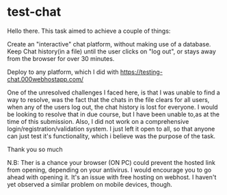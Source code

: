 # test-chat

Hello there.
This task aimed to achieve a couple of things:

Create an "interactive" chat platform, without making use of a database.
Keep Chat history(in a file) until the user clicks on "log out", or stays away from the browser for over 30 minutes.

Deploy to any platform, which I did with https://testing-chat.000webhostapp.com/

One of the unresolved challenges I faced here, is that I was unable to find a way to resolve, was the fact that the chats in the file clears for all users, when any of the users log out, the chat history is lost for everyone. I would be looking to resolve that in due course, but I have been unable to,as at the time of this submission.
Also, I did not work on a comprehensive login/registration/validation system.
I just left it open to all, so that anyone can just test it's functionality, which i believe was the purpose of the task.

Thank you so much


N.B: Ther is a chance your browser (ON PC) could prevent the hosted link from opening, depending on your antivirus. I would encourage you to go ahead with opening it. It's an issue with free hosting on webhost. I haven't yet observed a similar problem on mobile devices, though.

